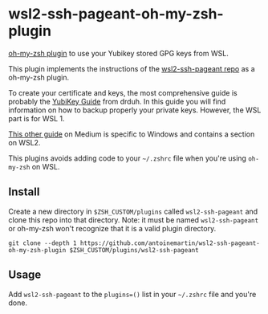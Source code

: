 # wsl2-ssh-pageant-oh-my-zsh-plugin

[oh-my-zsh plugin](https://github.com/robbyrussell/oh-my-zsh) to use your
Yubikey stored GPG keys from WSL.

This plugin implements the instructions of the
[wsl2-ssh-pageant repo](https://github.com/BlackReloaded/wsl2-ssh-pageant) as a
oh-my-zsh plugin.

To create your certificate and keys, the most comprehensive guide is probably
the [YubiKey Guide](https://github.com/drduh/YubiKey-Guide) from drduh. In this
guide you will find information on how to backup properly your private keys.
However, the WSL part is for WSL 1.

[This other guide](https://jardazivny.medium.com/the-ultimate-guide-to-yubikey-on-wsl2-part-1-dce2ff8d7e45)
on Medium is specific to Windows and contains a section on WSL2.

This plugins avoids adding code to your `~/.zshrc` file when you're using
`oh-my-zsh` on WSL.

## Install

Create a new directory in `$ZSH_CUSTOM/plugins` called `wsl2-ssh-pageant` and
clone this repo into that directory. Note: it must be named `wsl2-ssh-pageant`
or oh-my-zsh won't recognize that it is a valid plugin directory.

```
git clone --depth 1 https://github.com/antoinemartin/wsl2-ssh-pageant-oh-my-zsh-plugin $ZSH_CUSTOM/plugins/wsl2-ssh-pageant
```

## Usage

Add `wsl2-ssh-pageant` to the `plugins=()` list in your `~/.zshrc` file and
you're done.
